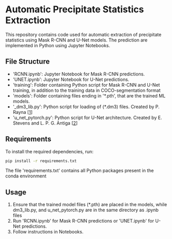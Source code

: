 # Automatic Precipitate Statistics Extraction

This repository contains code used for automatic extraction of precipitate statistics
using Mask R-CNN and U-Net models. The prediction are implemented in Python using Jupyter Notebooks. 

## File Structure

- 'RCNN.ipynb': Jupyter Notebook for Mask R-CNN predictions.
- 'UNET.ipynb': Jupyter Notebook for U-Net predictions.
- 'training': Folder containing Python script for Mask R-CNN and U-Net training, in addition to the training data in  COCO-segmentation format 
- 'models': Folder containing files ending in '*.pth', that are the trained ML models.
- '_dm3_lib.py': Python script for  loading of (*.dm3) files. Created by P. Rayna [[1](https://github.com/piraynal/pyDM3reader/blob/main/dm3_lib/_dm3_lib.py)] 
- 'u_net_pytorch.py': Python script for U-Net architecture. Created by E. Stevens and L. P. G. Antiga [[2](https://github.com/deep-learning-with-pytorch/dlwpt-code/blob/master/util/unet.py)]

## Requirements

To install the required dependencies, run: 

```bash
pip install -r requirements.txt
```

The file 'requirements.txt' contains all Python packages present in the conda environment

## Usage

1. Ensure that the trained model files (*.pth) are placed in the models, while dm3_lib.py, and u_net_pytorch.py are in the same directory as .ipynb files
2. Run 'RCNN.ipynb' for Mask R-CNN predictions or 'UNET.ipynb' for U-Net predictions.
3. Follow instructions in Notebooks.
